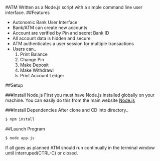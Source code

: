 #ATM
Written as a Node.js script with a simple command line user interface.
##Features

- Autonomic Bank User Interface
- Bank/ATM can create new accounts
- Account are verified by Pin and secret Bank ID
- All account data is hidden and secure
- ATM authenticates a user session for multiple transactions
- Users can..
  1. Print Balance
  2. Change Pin
  3. Make Deposit
  4. Make Withdrawl
  5. Print Account Ledger

##Setup

###Install Node.js
First you must have Node.js installed globally on your machine.
You can easily do this from the main website [Node.js](http://nodejs.org)

###Install Dependencies
After clone and CD into directory..

```bash
$ npm install
```

##Launch Program

```bash
$ node app.js
```

If all goes as planned ATM should run continually in the terminal window until interruped(CTRL-C) or closed.
